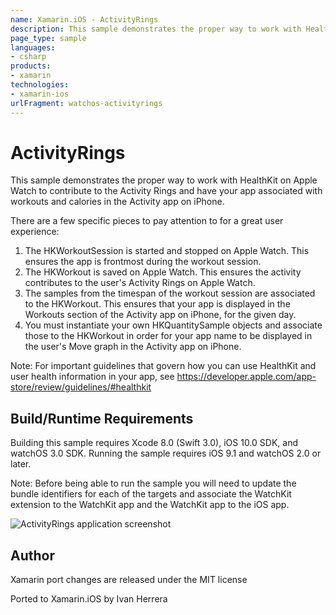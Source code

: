 ```yaml
---
name: Xamarin.iOS - ActivityRings
description: This sample demonstrates the proper way to work with HealthKit on Apple Watch to contribute to the Activity Rings and have your app associated with...
page_type: sample
languages:
- csharp
products:
- xamarin
technologies:
- xamarin-ios
urlFragment: watchos-activityrings
---
```

# ActivityRings

This sample demonstrates the proper way to work with HealthKit on Apple Watch to contribute to the Activity Rings and have your app associated with workouts and calories in the Activity app on iPhone.

There are a few specific pieces to pay attention to for a great user experience:

1. The HKWorkoutSession is started and stopped on Apple Watch. This ensures the app is frontmost during the workout session.
2. The HKWorkout is saved on Apple Watch. This ensures the activity contributes to the user's Activity Rings on Apple Watch.
3. The samples from the timespan of the workout session are associated to the HKWorkout. This ensures that your app is displayed in the Workouts section of the Activity app on iPhone, for the given day.
4. You must instantiate your own HKQuantitySample objects and associate those to the HKWorkout in order for your app name to be displayed in the user's Move graph in the Activity app on iPhone.

Note: For important guidelines that govern how you can use HealthKit and user health information in your app, see https://developer.apple.com/app-store/review/guidelines/#healthkit

## Build/Runtime Requirements

Building this sample requires Xcode 8.0 (Swift 3.0), iOS 10.0 SDK, and watchOS 3.0 SDK.
Running the sample requires iOS 9.1 and watchOS 2.0 or later.

Note: Before being able to run the sample you will need to update the bundle identifiers for each of the targets and associate the WatchKit extension to the WatchKit app and the WatchKit app to the iOS app.

![ActivityRings application screenshot](Screenshots/iPhoneScreenshot.png "ActivityRings application screenshot")

## Author
Xamarin port changes are released under the MIT license

Ported to Xamarin.iOS by Ivan Herrera
